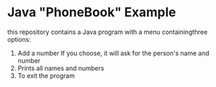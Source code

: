 # Java "PhoneBook" Example
this repository contains a Java program with a menu containingthree options:
1. Add a number If you choose, it will ask for the person's name and number
2. Prints all names and numbers
3. To exit the program
